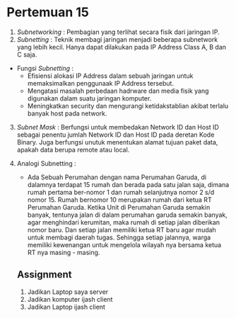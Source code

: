 
# Pertemuan 15

1. *Subnetworking* : Pembagian yang terlihat secara fisik dari jaringan IP.
2. *Subnetting* : Teknik membagi jaringan menjadi beberapa subnetwork yang lebih kecil. Hanya dapat dilakukan pada IP Address Class A, B dan C saja.
* Fungsi *Subnetting* :
    - Efisiensi alokasi IP Address dalam sebuah jaringan untuk memaksimalkan penggunaak IP Address tersebut.
    - Mengatasi masalah perbedaan hadrware dan media fisik yang digunakan dalam suatu jaringan komputer.
    - Meningkatkan security dan mengurangi ketidakstablian akibat terlalu banyak host pada network.
3. *Subnet Mask* : Berfungsi untuk membedakan Network ID dan Host ID sebagai penentu jumlah Network ID dan Host ID pada deretan Kode Binary. Juga berfungsi unutuk menentukan alamat tujuan paket data, apakah data berupa remote atau local.

4. Analogi Subnetting :
    - Ada Sebuah Perumahan dengan nama Perumahan Garuda, di dalamnya terdapat 15 rumah dan berada pada satu jalan saja, dimana rumah pertama ber-nomor 1 dan rumah selanjutnya nomor 2 s/d nomor 15. Rumah bernomor 10 merupakan rumah dari ketua RT Perumahan Garuda. Ketika Unit di Perumahan Garuda semakin banyak, tentunya jalan di dalam perumahan garuda semakin banyak, agar menghindari kerumitan, maka rumah di setiap jalan diberikan nomor baru. Dan setiap jalan memiliki ketua RT baru agar mudah untuk membagi daerah tugas. Sehingga setiap jalannya, warga memiliki kewenangan untuk mengelola wilayah nya bersama ketua RT nya masing - masing.

    ## Assignment

    1. Jadikan Laptop saya server
    2. Jadikan komputer ijash client
    3. Jadikan Laptop ijash client
